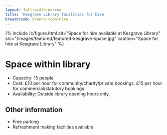 ```yaml
---
layout: full-width-narrow
title: 'Kesgrave Library facilities for hire'
breadcrumb: branch-room-hire
---
```


{% include /c/figure.html alt="Space for hire available at Kesgrave Library" src="/images/featured/featured-kesgrave-space.jpg" caption="Space for hire at Kesgrave Library" %}

# Space within library

* Capacity: 15 people
* Cost: £10 per hour for community/charity/private bookings, £15 per hour for commercial/statutory bookings
* Availability: Outside library opening hours only.

## Other information

* Free parking
* Refreshment making facilities available
